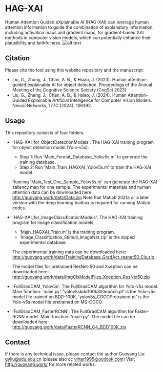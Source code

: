 # HAG-XAI

Human Attention Guided eXplainable AI (HAG-XAI) can leverage human attention information to guide the combination of explanatory information, including activation maps and gradient maps, for gradient-based XAI methods in computer vision models, which can potentially enhance their plausibility and faithfulness.
![alt text](http://guoyang.work/data/Graphical_Abstract_1.png?raw=true)

## Citation

Please cite the tool using this website repository and the manuscript:

- Liu, G., Zhang, J., Chan, A. B., & Hsiao, J. (2023). Human attention-guided explainable AI for object detection. Proceedings of the Annual Meeting of the Cognitive Science Society (CogSci 2023).
- Liu, G., Zhang, J., Chan, A. B., & Hsiao, J. (2024). Human Attention-Guided Explainable Artificial Intelligence for Computer Vision Models. Neural Networks, 177C (2024), 106392.

## Usage

This repository consists of four folders.

- 'HAG-XAI_for_ObjectDetectionModels': The HAG-XAI training program for object detection model (Yolo-v5s).
  - Step 1: Run 'Main_Format_Database_Yolov5s.m' to generate the training database.
  - Step 2: Run 'Main_Train_HAGXAI_Yolov5s.m' to train the HAG-XAI model.
 
  Running 'Main_Test_One_Sample_Yolov5s.m' can generate the HAG-XAI saliency map for one sample.
  The experimental materials and human attention data can be downloaded here: http://guoyang.work/data/Data.zip
  Note that Matlab 2021a or a later version with the deep learning toolbox is required for running Matlab codes.
  
- 'HAG-XAI_for_ImageClassificationModels': The HAG-XAI training program for image classification models.
  - 'Main_HAGXAI_Train.m' is the training program.
  - 'Image_Classification_Stimuli_ImageNet.zip' is the zipped experimental database.
  
  The experimental training data can be downloaded here: http://guoyang.work/data/TrainingDatabase_GradAct_resnet50_Cls.zip

  The model files for pretrained ResNet-50 and Xception can be downloaded here:
  http://guoyang.work/data/ImgClsModelFiles_Xception_ResNet50.zip
  
- 'FullGradCAM_Yolov5s': The FullGradCAM algorithm for Yolo-v5s model. Main function: 'main.py'. 'yolov5sbdd100k300epoch.pt' is the Yolo-v5s model file trained on BDD-100K. 'yolov5s_COCOPretrained.pt' is the Yolo-v5s model file pretrained on MS-COCO.

- 'FullGradCAM_FasterRCNN': The FullGradCAM algorithm for Faster-RCNN model. Main function: 'main.py'. The model file can be downloaded here: http://guoyang.work/data/FasterRCNN_C4_BDD100K.zip

## Contact

If there is any technical issue, please contact the author Guoyang Liu: gyliu@sdu.edu.cn (please also cc virter1995@outlook.com) 
Visit http://guoyang.work/ for more related works.


